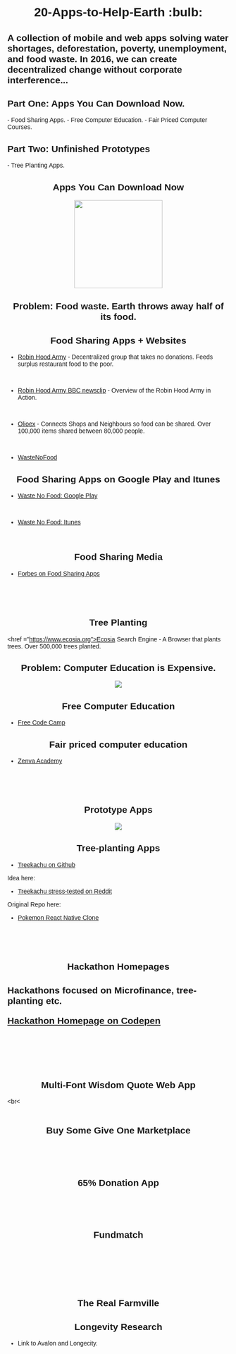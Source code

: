 <link href="https://fonts.googleapis.com/css?family=Raleway" rel="stylesheet">

<h1 align="center"> 20-Apps-to-Help-Earth :bulb:</h1>

<p align="center>
<img src="http://i.imgur.com/zvU5EHg.jpg" "text-align:center">

<h2>A collection of mobile and web apps solving water shortages, deforestation, poverty, unemployment, and food waste. In 2016, we can create decentralized change without corporate interference...</h2> 
</p>


<h2>Part One: Apps You Can Download Now.</h2>
- Food Sharing Apps.
- Free Computer Education.
- Fair Priced Computer Courses.

<h2>Part Two: Unfinished Prototypes</h2>
- Tree Planting Apps.


<h2 align="center">Apps You Can Download Now</h2>
<p align="center">
<img width="200px" height="200px" src="http://i.imgur.com/25fikTd.jpg" text-align="center">
</p>

<h2 align="center">Problem: Food waste. Earth throws away half of its food.</h2> 

<h2 align="center">Food Sharing Apps + Websites</h2>

- <a href="http://robinhoodarmy.com/">Robin Hood Army</a> - Decentralized group that takes no donations. Feeds surplus restaurant food to the poor. 

<br>

- <a href="https://www.youtube.com/watch?v=MB5YaETLJNk">Robin Hood Army BBC newsclip</a> - Overview of the Robin Hood Army in Action.

<br>

- <a href="http://olioex.com">Olioex</a> - Connects Shops and Neighbours so food can be shared. Over 100,000 items shared between 80,000 people. 

<br>

- <a href="http://wastenofood.org">WasteNoFood</a>

<h2 align="center">Food Sharing Apps on Google Play and Itunes</h2>

- <a href="https://play.google.com/store/apps/details?id=com.wastenofood.app&hl=en">Waste No Food: Google Play</a>

<br>

- <a href="https://itunes.apple.com/us/app/wastenofood/id866786935?mt=8">Waste No Food: Itunes</a>

<br>

<h2 align="center">Food Sharing Media</h2>

- <a href="http://fortune.com/2015/04/16/could-these-apps-solve-americas-huge-food-waste-problem/">Forbes on Food Sharing Apps</a>

<br><br><br>

<h2 align="center">Tree Planting</h2>

<href ="https://www.ecosia.org">Ecosia Search Engine</a> - A Browser that plants trees. Over 500,000 trees planted. 

<h2 align="center">Problem: Computer Education is Expensive.</h2>
<p align="center">
<img src="http://i.imgur.com/42bYJfQ.jpg">
</p>
<h2 align="center">Free Computer Education</h2>

- <a href="www.freecodecamp.com">Free Code Camp</a>

<h2 align="center">Fair priced computer education</h2>

- <a href="https://academy.zenva.com">Zenva Academy</a>

<br><br><br>


<h2 align="center">Prototype Apps</h2>

<p align="center">
<img src="http://i.imgur.com/v6w17QK.jpg">
</p>

<h2 align="center">Tree-planting Apps</h2>

- <a href="https://github.com/Microflow/Treekachu">Treekachu on Github</a>

Idea here:

- <a href="https://www.reddit.com/r/SomebodyMakeThis/comments/50lqav/smt_treekachu_a_pokemon_go_clone_for_treeplanting">Treekachu stress-tested on Reddit</a>

Original Repo here: 

- <a href="https://github.com/VctrySam/Pokemon">Pokemon React Native Clone</a>

<br><br><br>


<h2 align="center">Hackathon Homepages<h2>

Hackathons focused on Microfinance, tree-planting etc. 

<a href="http://codepen.io/Teeke/pen/dXapmA">Hackathon Homepage on Codepen</a>

<br><br><br>

<h2 align="center">Multi-Font Wisdom Quote Web App</h2>

<br<<br><br>

<h2 align="center">Buy Some Give One Marketplace</h2>

<br><br><br>

<h2 align="center">65% Donation App</h2>

<br><br><br>

<h2 align="center">Fundmatch<h2>

<br><br><br>

<h2 align="center">The Real Farmville</h2>

<h2 align="center">Longevity Research</h2>

- Link to Avalon and Longecity.

<style>
body {
font-family: 'Raleway', sans-serif;
}
</style>
